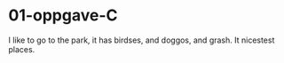 # 01-oppgave-C

I like to go to the park, it has birdses, and doggos, and grash. It nicestest places. 
